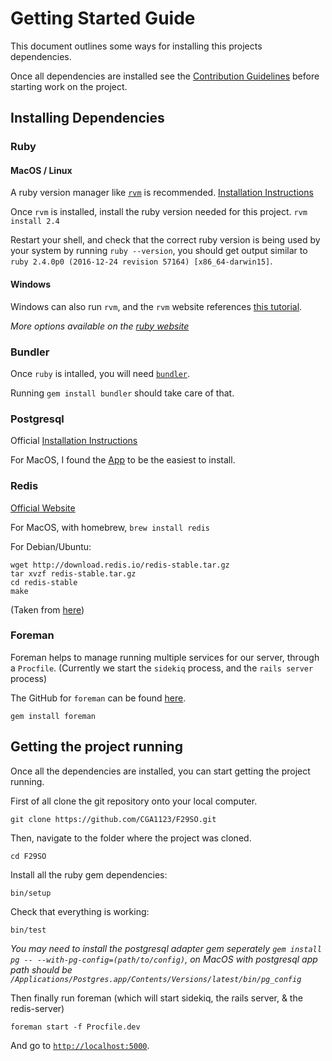 # Getting Started Guide

This document outlines some ways for installing this projects dependencies.

Once all dependencies are installed see the [Contribution Guidelines](CONTRIBUTING.md) before starting work on the project.

## Installing Dependencies

### Ruby

#### MacOS / Linux

A ruby version manager like [`rvm`](https://rvm.io/) is recommended. [Installation Instructions](https://rvm.io/rvm/install)

Once `rvm` is installed, install the ruby version needed for this project. `rvm install 2.4`

Restart your shell, and check that the correct ruby version is being used by your system by running `ruby --version`, you should get output similar to `ruby 2.4.0p0 (2016-12-24 revision 57164) [x86_64-darwin15]`.

#### Windows

Windows can also run `rvm`, and the `rvm` website references [this tutorial](http://blog.developwithpassion.com/2012/03/30/installing-rvm-with-cygwin-on-windows/).


*More options available on the [ruby website](https://www.ruby-lang.org/en/documentation/installation/)*

### Bundler

Once `ruby` is intalled, you will need [`bundler`](http://bundler.io/).

Running `gem install bundler` should take care of that.

### Postgresql

Official [Installation Instructions](https://wiki.postgresql.org/wiki/Detailed_installation_guides)

For MacOS, I found the [App](http://postgresapp.com/) to be the easiest to install.

### Redis

[Official Website](https://redis.io/)

For MacOS, with homebrew, `brew install redis`

For Debian/Ubuntu:
```
wget http://download.redis.io/redis-stable.tar.gz
tar xvzf redis-stable.tar.gz
cd redis-stable
make
```

(Taken from [here](https://redis.io/topics/quickstart))

### Foreman

Foreman helps to manage running multiple services for our server, through a `Procfile`. (Currently we start the `sidekiq` process, and the `rails server` process)

The GitHub for `foreman` can be found [here](https://github.com/ddollar/foreman).

`gem install foreman`

## Getting the project running

Once all the dependencies are installed, you can start getting the project running.

First of all clone the git repository onto your local computer.

`git clone https://github.com/CGA1123/F29SO.git`

Then, navigate to the folder where the project was cloned.

`cd F29SO`

Install all the ruby gem dependencies:

`bin/setup`

Check that everything is working:

`bin/test`

*You may need to install the postgresql adapter gem seperately `gem install pg -- --with-pg-config=(path/to/config)`, on MacOS with postgresql app path should be `/Applications/Postgres.app/Contents/Versions/latest/bin/pg_config`*

Then finally run foreman (which will start sidekiq, the rails server, & the redis-server)

`foreman start -f Procfile.dev`

And go to [`http://localhost:5000`](http://localhost:5000).
